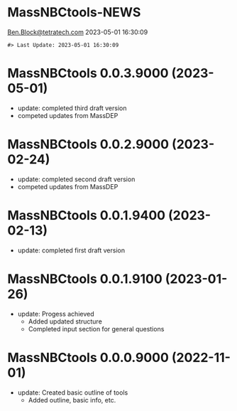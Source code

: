 MassNBCtools-NEWS
================
<Ben.Block@tetratech.com>
2023-05-01 16:30:09

<!-- NEWS.md is generated from NEWS.Rmd. Please edit that file -->

    #> Last Update: 2023-05-01 16:30:09

# MassNBCtools 0.0.3.9000 (2023-05-01)

- update: completed third draft version
- competed updates from MassDEP

# MassNBCtools 0.0.2.9000 (2023-02-24)

- update: completed second draft version
- competed updates from MassDEP

# MassNBCtools 0.0.1.9400 (2023-02-13)

- update: completed first draft version

# MassNBCtools 0.0.1.9100 (2023-01-26)

- update: Progess achieved
  - Added updated structure
  - Completed input section for general questions

# MassNBCtools 0.0.0.9000 (2022-11-01)

- update: Created basic outline of tools
  - Added outline, basic info, etc.
